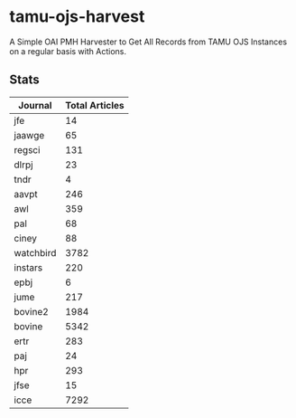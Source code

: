# tamu-ojs-harvest

A Simple OAI PMH Harvester to Get All Records from TAMU OJS Instances on a regular basis with Actions.

## Stats

| Journal | Total Articles |
| -------- | ------- |
| jfe | 14 |
| jaawge | 65 |
| regsci | 131 |
| dlrpj | 23 |
| tndr | 4 |
| aavpt | 246 |
| awl | 359 |
| pal | 68 |
| ciney | 88 |
| watchbird | 3782 |
| instars | 220 |
| epbj | 6 |
| jume | 217 |
| bovine2 | 1984 |
| bovine | 5342 |
| ertr | 283 |
| paj | 24 |
| hpr | 293 |
| jfse | 15 |
| icce | 7292 |
